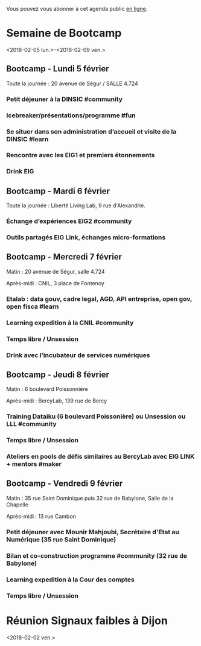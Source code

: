 Vous pouvez vous abonner à cet agenda public [en ligne](https://box.bzg.io/cloud/index.php/apps/calendar/p/DU3DV27UK2Z0ILGV).


# Semaine de Bootcamp

<span class="timestamp-wrapper"><span class="timestamp">&lt;2018-02-05 lun.&gt;&#x2013;&lt;2018-02-09 ven.&gt;</span></span>


## Bootcamp - Lundi 5 février

Toute la journée : 20 avenue de Ségur / SALLE 4.724


### Petit déjeuner à la DINSIC #community


### Icebreaker/présentations/programme #fun


### Se situer dans son administration d’accueil et visite de la DINSIC #learn


### Rencontre avec les EIG1 et premiers étonnements


### Drink EIG


## Bootcamp - Mardi 6 février

Toute la journée : Liberté Living Lab, 9 rue d'Alexandrie.


### Échange d’expériences EIG2 #community


### Outils partagés EIG Link, échanges micro-formations


## Bootcamp - Mercredi 7 février

Matin : 20 avenue de Ségur, salle 4.724

Après-midi : CNIL, 3 place de Fontenoy


### Etalab : data gouv, cadre legal, AGD, API entreprise, open gov, open fisca #learn


### Learning expedition à la CNIL #community


### Temps libre / Unsession


### Drink avec l’incubateur de services numériques


## Bootcamp - Jeudi 8 février

Matin : 6 boulevard Poissonnière

Après-midi : BercyLab, 139 rue de Bercy


### Training Dataiku (6 boulevard Poissonière) ou Unsession ou LLL #community


### Temps libre / Unsession


### Ateliers en pools de défis similaires au BercyLab avec EIG LINK + mentors #maker


## Bootcamp - Vendredi 9 février

Matin : 35 rue Saint Dominique puis 32 rue de Babylone, Salle de la
Chapelle

Après-midi : 13 rue Cambon


### Petit déjeuner avec Mounir Mahjoubi, Secrétaire d'Etat au Numérique (35 rue Saint Dominique)


### Bilan et co-construction programme #community (32 rue de Babylone)


### Learning expedition à la Cour des comptes


### Temps libre / Unsession


# Réunion Signaux faibles à Dijon

<span class="timestamp-wrapper"><span class="timestamp">&lt;2018-02-02 ven.&gt;</span></span>


